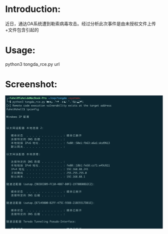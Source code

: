 # Introduction:

近日，通达OA系统遭到勒索病毒攻击。经过分析此次事件是由未授权文件上传+文件包含引起的

# Usage:

python3 tongda_rce.py url

# Screenshot:

![](./1.jpg)